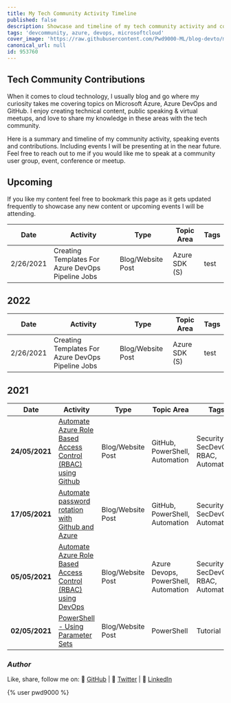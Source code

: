 ```yaml
---
title: My Tech Community Activity Timeline
published: false
description: Showcase and timeline of my tech community activity and contributions
tags: 'devcommunity, azure, devops, microsoftcloud'
cover_image: 'https://raw.githubusercontent.com/Pwd9000-ML/blog-devto/main/posts/Community-Activity-Timeline/assets/main.png'
canonical_url: null
id: 953760
---
```


## Tech Community Contributions

When it comes to cloud technology, I usually blog and go where my curiosity takes me covering topics on Microsoft Azure, Azure DevOps and GitHub. I enjoy creating technical content, public speaking & virtual meetups, and love to share my knowledge in these areas with the tech community.

Here is a summary and timeline of my community activity, speaking events and contributions. Including events I will be presenting at in the near future. Feel free to reach out to me if you would like me to speak at a community user group, event, conference or meetup.

## Upcoming

If you like my content feel free to bookmark this page as it gets updated frequently to showcase any new content or upcoming events I will be attending.

| Date | Activity | Type | Topic Area | Tags |
| --- | --- | --- | --- | --- |
| 2/26/2021 | Creating Templates For Azure DevOps Pipeline Jobs | Blog/Website Post | Azure SDK (S) | test |

## 2022

| Date | Activity | Type | Topic Area | Tags |
| --- | --- | --- | --- | --- |
| 2/26/2021 | Creating Templates For Azure DevOps Pipeline Jobs | Blog/Website Post | Azure SDK (S) | test |

## 2021

| Date | Activity | Type | Topic Area | Tags |
| --- | --- | --- | --- | --- |
| **24/05/2021** | [Automate Azure Role Based Access Control (RBAC) using Github](https://dev.to/pwd9000/automate-azure-role-based-access-control-rbac-using-github-2349) | Blog/Website Post | GitHub, PowerShell, Automation | Security, SecDevOps, RBAC, Automation |
| **17/05/2021** | [Automate password rotation with Github and Azure](https://dev.to/pwd9000/automate-password-rotation-with-github-and-azure-412a) | Blog/Website Post | GitHub, PowerShell, Automation | Security, SecDevOps, Automation |
| **05/05/2021** | [Automate Azure Role Based Access Control (RBAC) using DevOps](https://dev.to/pwd9000/automate-azure-role-based-access-control-rbac-with-devops-2ehf) | Blog/Website Post | Azure Devops, PowerShell, Automation | Security, SecDevOps, RBAC, Automation |
| **02/05/2021** | [PowerShell - Using Parameter Sets](https://dev.to/pwd9000/powershell-using-parameter-sets-5da8) | Blog/Website Post | PowerShell | Tutorial |

### _Author_

Like, share, follow me on: :octopus: [GitHub](https://github.com/Pwd9000-ML) | :penguin: [Twitter](https://twitter.com/pwd9000) | :space_invader: [LinkedIn](https://www.linkedin.com/in/marcel-l-61b0a96b/)

{% user pwd9000 %}
